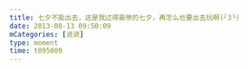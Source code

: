 ```yaml
---
title: 七夕不能出去，这是我过得最惨的七夕，再怎么也要出去玩啊(╯3╰)
date: 2013-08-13 09:50:09
mCategories: [说说]
type: moment
time: t095009
---
```


<div id="pics-20130813095009"></div>

<script src="/lib/moment/pics.js"></script>
<script>
var data = [
    {"link": "2013-08-13_000001.jpeg", "type": "shuoshuo"}
];
picsRender(data, "pics-20130813095009");
</script>
